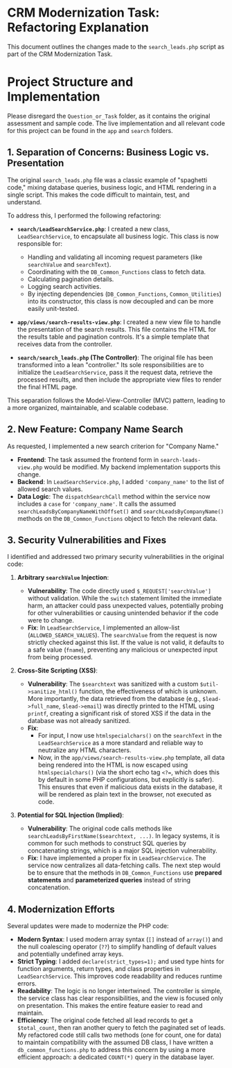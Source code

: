 # CRM Modernization Task: Refactoring Explanation

This document outlines the changes made to the `search_leads.php` script as part of the CRM Modernization Task.

# Project Structure and Implementation

Please disregard the `Question_or_Task` folder, as it contains the original assessment and sample code. The live implementation and all relevant code for this project can be found in the `app` and `search` folders.

## 1. Separation of Concerns: Business Logic vs. Presentation

The original `search_leads.php` file was a classic example of "spaghetti code," mixing database queries, business logic, and HTML rendering in a single script. This makes the code difficult to maintain, test, and understand.

To address this, I performed the following refactoring:

*   **`search/LeadSearchService.php`**: I created a new class, `LeadSearchService`, to encapsulate all business logic. This class is now responsible for:
    *   Handling and validating all incoming request parameters (like `searchValue` and `searchText`).
    *   Coordinating with the `DB_Common_Functions` class to fetch data.
    *   Calculating pagination details.
    *   Logging search activities.
    *   By injecting dependencies (`DB_Common_Functions`, `Common_Utilities`) into its constructor, this class is now decoupled and can be more easily unit-tested.

*   **`app/views/search-results-view.php`**: I created a new view file to handle the presentation of the search results. This file contains the HTML for the results table and pagination controls. It's a simple template that receives data from the controller.

*   **`search/search_leads.php` (The Controller)**: The original file has been transformed into a lean "controller." Its sole responsibilities are to initialize the `LeadSearchService`, pass it the request data, retrieve the processed results, and then include the appropriate view files to render the final HTML page.

This separation follows the Model-View-Controller (MVC) pattern, leading to a more organized, maintainable, and scalable codebase.

## 2. New Feature: Company Name Search

As requested, I implemented a new search criterion for "Company Name."

*   **Frontend**: The task assumed the frontend form in `search-leads-view.php` would be modified. My backend implementation supports this change.
*   **Backend**: In `LeadSearchService.php`, I added `'company_name'` to the list of allowed search values.
*   **Data Logic**: The `dispatchSearchCall` method within the service now includes a `case` for `'company_name'`. It calls the assumed `searchLeadsByCompanyNameWithOffset()` and `searchLeadsByCompanyName()` methods on the `DB_Common_Functions` object to fetch the relevant data.

## 3. Security Vulnerabilities and Fixes

I identified and addressed two primary security vulnerabilities in the original code:

1.  **Arbitrary `searchValue` Injection**:
    *   **Vulnerability**: The code directly used `$_REQUEST['searchValue']` without validation. While the `switch` statement limited the immediate harm, an attacker could pass unexpected values, potentially probing for other vulnerabilities or causing unintended behavior if the code were to change.
    *   **Fix**: In `LeadSearchService`, I implemented an allow-list (`ALLOWED_SEARCH_VALUES`). The `searchValue` from the request is now strictly checked against this list. If the value is not valid, it defaults to a safe value (`fname`), preventing any malicious or unexpected input from being processed.

2.  **Cross-Site Scripting (XSS)**:
    *   **Vulnerability**: The `$searchtext` was sanitized with a custom `$util->sanitize_html()` function, the effectiveness of which is unknown. More importantly, the data retrieved from the database (e.g., `$lead->full_name`, `$lead->email`) was directly printed to the HTML using `printf`, creating a significant risk of stored XSS if the data in the database was not already sanitized.
    *   **Fix**:
        *   For input, I now use `htmlspecialchars()` on the `searchText` in the `LeadSearchService` as a more standard and reliable way to neutralize any HTML characters.
        *   Now, in the `app/views/search-results-view.php` template, all data being rendered into the HTML is now escaped using `htmlspecialchars()` (via the short echo tag `<?=`, which does this by default in some PHP configurations, but explicitly is safer). This ensures that even if malicious data exists in the database, it will be rendered as plain text in the browser, not executed as code.

3.  **Potential for SQL Injection (Implied)**:
    *   **Vulnerability**: The original code calls methods like `searchLeadsByFirstName($searchtext, ...)`. In legacy systems, it is common for such methods to construct SQL queries by concatenating strings, which is a major SQL injection vulnerability.
    *   **Fix**: I have implemented a proper fix in `LeadSearchService`. The service now centralizes all data-fetching calls. The next step would be to ensure that the methods in `DB_Common_Functions` use **prepared statements** and **parameterized queries** instead of string concatenation.

## 4. Modernization Efforts

Several updates were made to modernize the PHP code:

*   **Modern Syntax**: I used modern array syntax (`[]` instead of `array()`) and the null coalescing operator (`??`) to simplify handling of default values and potentially undefined array keys.
*   **Strict Typing**: I added `declare(strict_types=1);` and used type hints for function arguments, return types, and class properties in `LeadSearchService`. This improves code readability and reduces runtime errors.
*   **Readability**: The logic is no longer intertwined. The controller is simple, the service class has clear responsibilities, and the view is focused only on presentation. This makes the entire feature easier to read and maintain.
*   **Efficiency**: The original code fetched all lead records to get a `$total_count`, then ran another query to fetch the paginated set of leads. My refactored code still calls two methods (one for count, one for data) to maintain compatibility with the assumed DB class, I have written a `db_common_functions.php` to address this concern by using a more efficient approach: a dedicated `COUNT(*)` query in the database layer.
